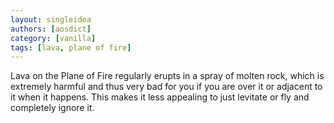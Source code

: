 ```yaml
---
layout: singleidea
authors: [aosdict]
category: [vanilla]
tags: [lava, plane of fire]
---
```

Lava on the Plane of Fire regularly erupts in a spray of molten rock, which is extremely harmful and thus very bad for you if you are over it or adjacent to it when it happens. This makes it less appealing to just levitate or fly and completely ignore it.
